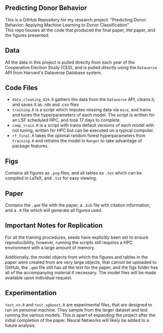 ## Predicting Donor Behavior  
This is a GitHub Repository for my research project: "Predicting Donor Behavior: Applying Machine Learning to Donor Classification"  
This repo houses all the code that produced the final paper, the paper, and the figures presented.

## Data

All the data in this project is pulled directly from each year of the Cooperative Election Study (CES),
and is pulled directly using the `Dataverse` API from Harvard's Dataverse Database system.  

## Code Files

* `data_cleaning_424.R` gathers the data from the `Dataverse` API, cleans it, and saves it as .rds and .csv files
* `training.R` is a script which imputes missing data via `mice`, and trains and tunes the hyperparameters of each model. The script is written for an LSF scheduled HPC, and took 17 days to complete.   
* `comp_train.R` is a script with trains default versions of each model with not tuning, written for HPC but can be executed on a typical computer.  
* `rf_final.R` takes the optimal random forest hyperparameters from `training.R` and retrains the model in `Ranger` to take advantage of package features.  

## Figs

Contains all figures as `.png` files, and all tables as `.tex` which can be compiled in LaTeX, and `.txt` for easy viewing.

## Paper

Contains the `.qmd` file with the paper, a `.bib` file with citation information, and a `.R` file which will generate all figures used.  

## Important Notes for Replication

For all the training procedures, seeds have explicitly been set to ensure reproducibility, however, running the scripts still requires a HPC environment with a large amount of memory. 

Additionally, the model objects from which the figures and tables in the paper were created from are very large objects, that cannot be uploaded to GitHub, the `.qmd` file still has all the text for the paper, and the figs folder has all of the accompanying material if necessary. The model files will be made available upon individual request.

## Experimentation

`test_nn.R` and `test_xgboost.R` are experimental files, that are designed to run on personal machine. They sample from the larger dataset and test running the various models.
This is apart of expanding the project after the initial completion of the paper. Neural Networks will likely be added to a future analysis.
